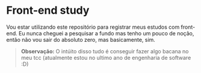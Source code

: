 # Front-end study

Vou estar utilizando este repositório para registrar meus estudos com front-end. Eu nunca cheguei a pesquisar a fundo mas tenho um pouco de noção, então não vou sair do absoluto zero, mas basicamente, sim.

 > **Observação:** O intúito disso tudo é conseguir fazer algo bacana no meu tcc (atualmente estou no ultimo ano de engenharia de software :D)